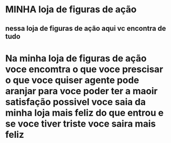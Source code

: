 # MINHA loja de figuras de ação
## nessa loja de figuras de ação aqui vc encontra de tudo 
# Na minha loja de figuras de ação voce encomtra o que voce prescisar o que voce quiser agente pode aranjar para voce poder ter a maoir satisfação possivel voce saia da minha loja mais feliz do que entrou e se voce tiver triste voce saira mais feliz
